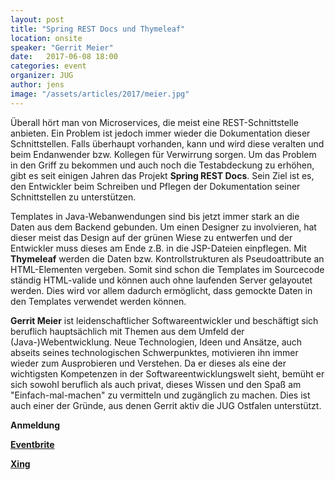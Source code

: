 ```yaml
---
layout: post
title: "Spring REST Docs und Thymeleaf"
location: onsite
speaker: "Gerrit Meier"
date:   2017-06-08 18:00
categories: event
organizer: JUG
author: jens
image: "/assets/articles/2017/meier.jpg"
---
```


Überall hört man von Microservices, die meist eine REST-Schnittstelle anbieten. Ein Problem ist jedoch immer wieder die Dokumentation dieser Schnittstellen. Falls überhaupt vorhanden, kann und wird diese veralten und beim Endanwender bzw. Kollegen für Verwirrung sorgen. Um das Problem in den Griff zu bekommen und auch noch die Testabdeckung zu erhöhen, gibt es seit einigen Jahren das Projekt **Spring REST Docs**. Sein Ziel ist es, den Entwickler beim Schreiben und Pflegen der Dokumentation seiner Schnittstellen zu unterstützen.

Templates in Java-Webanwendungen sind bis jetzt immer stark an die Daten aus dem Backend gebunden. Um einen Designer zu involvieren, hat dieser meist das Design auf der grünen Wiese zu entwerfen und der Entwickler muss dieses am Ende z.B. in die JSP-Dateien einpflegen. Mit **Thymeleaf** werden die Daten bzw. Kontrollstrukturen als Pseudoattribute an HTML-Elementen vergeben. Somit sind schon die Templates im Sourcecode ständig HTML-valide und können auch ohne laufenden Server gelayoutet werden. Dies wird vor allem dadurch ermöglicht, dass gemockte Daten in den Templates verwendet werden können.

**Gerrit Meier** ist leidenschaftlicher Softwareentwickler und beschäftigt sich beruflich hauptsächlich mit Themen aus dem Umfeld der (Java-)Webentwicklung. Neue Technologien, Ideen und Ansätze, auch abseits seines technologischen Schwerpunktes, motivieren ihn immer wieder zum Ausprobieren und Verstehen. Da er dieses als eine der wichtigsten Kompetenzen in der Softwareentwicklungswelt sieht, bemüht er sich sowohl beruflich als auch privat, dieses Wissen und den Spaß am "Einfach-mal-machen" zu vermitteln und zugänglich zu machen. Dies ist auch einer der Gründe, aus denen Gerrit aktiv die JUG Ostfalen unterstützt.

**Anmeldung**

**[Eventbrite](https://www.eventbrite.de/e/spring-rest-docs-und-thymeleaf-tickets-34591971518)**

**[Xing](https://www.xing.com/events/spring-rest-docs-thymeleaf-1817881)**
